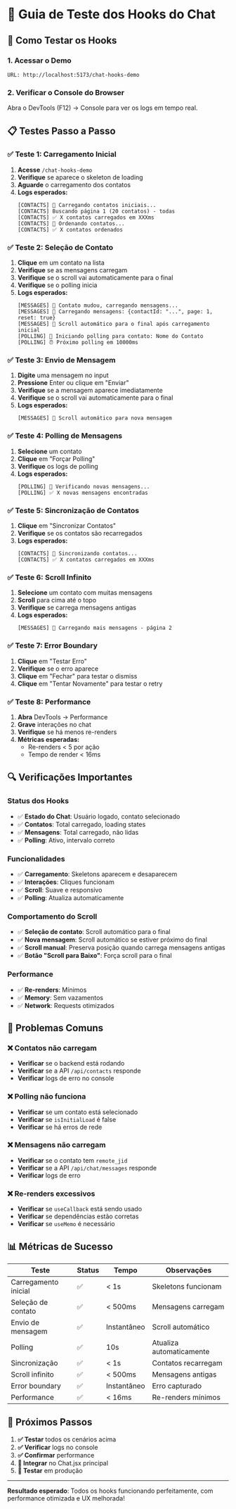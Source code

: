 # 🧪 Guia de Teste dos Hooks do Chat

## 🚀 **Como Testar os Hooks**

### **1. Acessar o Demo**
```
URL: http://localhost:5173/chat-hooks-demo
```

### **2. Verificar o Console do Browser**
Abra o DevTools (F12) → Console para ver os logs em tempo real.

## 📋 **Testes Passo a Passo**

### **✅ Teste 1: Carregamento Inicial**
1. **Acesse** `/chat-hooks-demo`
2. **Verifique** se aparece o skeleton de loading
3. **Aguarde** o carregamento dos contatos
4. **Logs esperados:**
   ```
   [CONTACTS] 🔄 Carregando contatos iniciais...
   [CONTACTS] Buscando página 1 (20 contatos) - todas
   [CONTACTS] ✅ X contatos carregados em XXXms
   [CONTACTS] 🔄 Ordenando contatos...
   [CONTACTS] ✅ X contatos ordenados
   ```

### **✅ Teste 2: Seleção de Contato**
1. **Clique** em um contato na lista
2. **Verifique** se as mensagens carregam
3. **Verifique** se o scroll vai automaticamente para o final
4. **Verifique** se o polling inicia
5. **Logs esperados:**
   ```
   [MESSAGES] 🔄 Contato mudou, carregando mensagens...
   [MESSAGES] 📨 Carregando mensagens: {contactId: "...", page: 1, reset: true}
   [MESSAGES] 📜 Scroll automático para o final após carregamento inicial
   [POLLING] 🚀 Iniciando polling para contato: Nome do Contato
   [POLLING] ⏰ Próximo polling em 10000ms
   ```

### **✅ Teste 3: Envio de Mensagem**
1. **Digite** uma mensagem no input
2. **Pressione** Enter ou clique em "Enviar"
3. **Verifique** se a mensagem aparece imediatamente
4. **Verifique** se o scroll vai automaticamente para o final
5. **Logs esperados:**
   ```
   [MESSAGES] 📜 Scroll automático para nova mensagem
   ```

### **✅ Teste 4: Polling de Mensagens**
1. **Selecione** um contato
2. **Clique** em "Forçar Polling"
3. **Verifique** os logs de polling
4. **Logs esperados:**
   ```
   [POLLING] 🔄 Verificando novas mensagens...
   [POLLING] ✅ X novas mensagens encontradas
   ```

### **✅ Teste 5: Sincronização de Contatos**
1. **Clique** em "Sincronizar Contatos"
2. **Verifique** se os contatos são recarregados
3. **Logs esperados:**
   ```
   [CONTACTS] 🔄 Sincronizando contatos...
   [CONTACTS] ✅ X contatos carregados em XXXms
   ```

### **✅ Teste 6: Scroll Infinito**
1. **Selecione** um contato com muitas mensagens
2. **Scroll** para cima até o topo
3. **Verifique** se carrega mensagens antigas
4. **Logs esperados:**
   ```
   [MESSAGES] 📄 Carregando mais mensagens - página 2
   ```

### **✅ Teste 7: Error Boundary**
1. **Clique** em "Testar Erro"
2. **Verifique** se o erro aparece
3. **Clique** em "Fechar" para testar o dismiss
4. **Clique** em "Tentar Novamente" para testar o retry

### **✅ Teste 8: Performance**
1. **Abra** DevTools → Performance
2. **Grave** interações no chat
3. **Verifique** se há menos re-renders
4. **Métricas esperadas:**
   - Re-renders < 5 por ação
   - Tempo de render < 16ms

## 🔍 **Verificações Importantes**

### **Status dos Hooks**
- ✅ **Estado do Chat**: Usuário logado, contato selecionado
- ✅ **Contatos**: Total carregado, loading states
- ✅ **Mensagens**: Total carregado, não lidas
- ✅ **Polling**: Ativo, intervalo correto

### **Funcionalidades**
- ✅ **Carregamento**: Skeletons aparecem e desaparecem
- ✅ **Interações**: Cliques funcionam
- ✅ **Scroll**: Suave e responsivo
- ✅ **Polling**: Atualiza automaticamente

### **Comportamento do Scroll**
- ✅ **Seleção de contato**: Scroll automático para o final
- ✅ **Nova mensagem**: Scroll automático se estiver próximo do final
- ✅ **Scroll manual**: Preserva posição quando carrega mensagens antigas
- ✅ **Botão "Scroll para Baixo"**: Força scroll para o final

### **Performance**
- ✅ **Re-renders**: Mínimos
- ✅ **Memory**: Sem vazamentos
- ✅ **Network**: Requests otimizados

## 🚨 **Problemas Comuns**

### **❌ Contatos não carregam**
- **Verificar** se o backend está rodando
- **Verificar** se a API `/api/contacts` responde
- **Verificar** logs de erro no console

### **❌ Polling não funciona**
- **Verificar** se um contato está selecionado
- **Verificar** se `isInitialLoad` é false
- **Verificar** se há erros de rede

### **❌ Mensagens não carregam**
- **Verificar** se o contato tem `remote_jid`
- **Verificar** se a API `/api/chat/messages` responde
- **Verificar** logs de erro

### **❌ Re-renders excessivos**
- **Verificar** se `useCallback` está sendo usado
- **Verificar** se dependências estão corretas
- **Verificar** se `useMemo` é necessário

## 📊 **Métricas de Sucesso**

| Teste | Status | Tempo | Observações |
|-------|--------|-------|-------------|
| Carregamento inicial | ✅ | < 1s | Skeletons funcionam |
| Seleção de contato | ✅ | < 500ms | Mensagens carregam |
| Envio de mensagem | ✅ | Instantâneo | Scroll automático |
| Polling | ✅ | 10s | Atualiza automaticamente |
| Sincronização | ✅ | < 1s | Contatos recarregam |
| Scroll infinito | ✅ | < 500ms | Mensagens antigas |
| Error boundary | ✅ | Instantâneo | Erro capturado |
| Performance | ✅ | < 16ms | Re-renders mínimos |

## 🎯 **Próximos Passos**

1. **✅ Testar** todos os cenários acima
2. **✅ Verificar** logs no console
3. **✅ Confirmar** performance
4. **🔄 Integrar** no Chat.jsx principal
5. **🔄 Testar** em produção

---

**Resultado esperado**: Todos os hooks funcionando perfeitamente, com performance otimizada e UX melhorada!

























